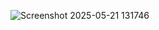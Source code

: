 ![Screenshot 2025-05-21 131746](https://github.com/user-attachments/assets/7cf7f1cf-fa29-4629-823a-6b1721e165b0)

